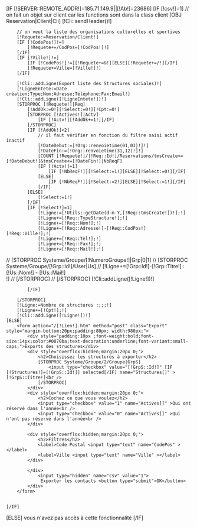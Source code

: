 [IF [!SERVER::REMOTE_ADDR!]=185.71.149.9||[!Ab!]=23686]
	[IF [!csv!]=1]
		// on fait un objet sur client car les functions sont dans la class client
		[OBJ Reservation|Client|Cli]
		[!Cli::sendHeader()!]

		// on veut la liste des organisations culturelles et sportives
		[!Requete:=Reservation/Client!]
		[IF [!CodePos!]!=]
			[!Requete+=/CodPos=[!CodPos!]!]
		[/IF]
		[IF [!Ville!]!=]
			[IF [!CodePos!]!=][!Requete+=&!][ELSE][!Requete+=/!][/IF]
			[!Requete+=Ville=[!Ville!]!]
		[/IF]

		[!Cli::addLigne(Export liste des Structures sociales)!]
		[!LigneEntete:=Date création;Type;Nom;Adresse;Téléphone;Fax;Email!]
		[!Cli::addLigne([!LigneEntete!])!]
		[STORPROC [!Requete!]|Req]
			[!AddOk:=0!][!Select:=0!][!Cpt:=0!]
			[STORPROC [!Actives!]|Actv]
				[IF [!Actv!][!AddOk+=1!][/IF]
			[/STORPROC]
			[IF [!AddOk!]<2]
				// il faut vérifier en fonction du filtre saisi actif inactif
				[!DateDebut:=[!Org::renvoietime(01,01)!]!]
				[!DateFin:=[!Org::renvoietime(31,12)!]!]
				[COUNT [!Requete!]/|!Req::Id!]/Reservations/tmsCreate>=[!DateDebut!]&tmsCreate<=[!DateFin!]|NbReqF]
				[IF [!Actv!]=1]
					[IF [!NbReqF!]][!Select:=1!][ELSE][!Select:=0!][/IF]
				[ELSE]
					[IF [!NbReqF!]][!Select:=2!][ELSE][!Select:=1!][/IF]
				[/IF]
			[ELSE]
				[!Select:=1!]
			[/IF]
			[IF [!Select!]=1]
				[!Ligne:=[!Utils::getDate(d-m-Y,[!Req::tmsCreate!])!];!]
				[!Ligne+=[!Req::TypeStructure!];!]
				[!Ligne+=[!Req::Nom!];!]
				[!Ligne+=[!Req::Adresse!]-[!Req::CodPos!] [!Req::Ville!];!]
				[!Ligne+=[!Req::Tel!];!]
				[!Ligne+=[!Req::Fax!];!]
				[!Ligne+=[!Req::Mail!];!]
//				[STORPROC Systeme/Groupe/[!NumeroGroupe!]|Grp|0|1]
//					[STORPROC Systeme/Groupe/[!Grp::Id!]/User|Us]
//						[!Ligne+=[!Grp::Id!]-[!Grp::Titre!] : [!Us::Nom!] - [!Us::Mail!]<br />!]
//					[/STORPROC]
//				[/STORPROC]
				[!Cli::addLigne([!Ligne!])!]
				
			[/IF]
					
		[/STORPROC]
		[!Ligne:=Nombre de structures :;;;!]
		[!Ligne+=[!Cpt!];!]
		[!Cli::addLigne([!Ligne!])!]	
	[ELSE]
		<form action="/[!Lien!].htm" method="post" class="Export" style="margin-bottom:20px;padding:80px; width:980px;">
			<div style="padding:10px ;font-weight:bold;font-size:14px;color:#0070ba;text-decoration:underline;font-variant:small-caps;">Exports des structures</div>
			<div style="overflox:hidden;margin:20px 0;">
				<h2>Choisissez les structures à exporter</h2>
				[STORPROC Systeme/Groupe/2/Groupe|GrpS]
					<input type="checkbox" value="[!GrpS::Id!]" [IF [!Structures!]=[!GrpS::Id!]] selected[/IF] name="Structures[]" >[!GrpS::Titre!]<br />
				[/STORPROC]
			</div>
			<div style="overflox:hidden;margin:20px 0;">
				<h2>Cochez ce que vous voulez</h2>
				<input type="checkbox" value="1" name="Actives[]" >Qui ont réservé dans l'année<br />
				<input type="checkbox" value="0" name="Actives[]" >Qui n'ont pas réservé dans l'année<br />
			</div>

			<div style="overflox:hidden;margin:20px 0;">
				<h2>Filtres</h2>
				<label>Code Postal <input type="text" name="CodePos" ></label>
				<label>Ville <input type="text" name="Ville" ></label>
			</div>

			</div>
				<input type="hidden" name="csv" value="1">
				 Exporter les contacts <button type="submit">OK</button>
			</div>
		</form>
		
		
	[/IF]
[ELSE]
	vous n'avez pas accès à cette fonctionnalité
[/IF]

